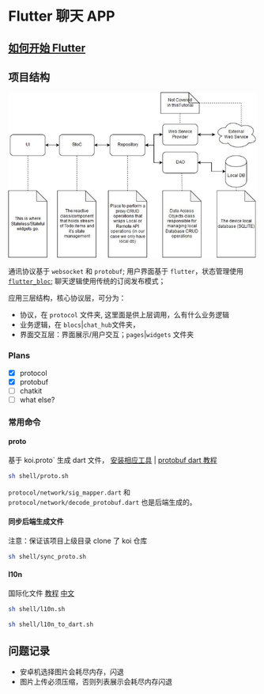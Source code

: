 # Flutter 聊天 APP

## [如何开始 Flutter](./Flutter.md)

## 项目结构

![a](./sketch.jpeg)

通讯协议基于 `websocket` 和 `protobuf`;
用户界面基于 `flutter`，状态管理使用 [`flutter_bloc`](https://github.com/felangel/bloc/);
聊天逻辑使用传统的订阅发布模式；

应用三层结构，核心协议层，可分为：

- 协议，在 `protocol` 文件夹, 这里面是供上层调用，么有什么业务逻辑
- 业务逻辑，在 `blocs`|`chat_hub`文件夹，
- 界面交互层：界面展示/用户交互；`pages`|`widgets` 文件夹

### Plans

- [x] protocol
- [x] protobuf
- [ ] chatkit
- [ ] what else?

### 常用命令

#### proto

基于 koi.proto` 生成 dart 文件， [安装相应工具](http://ddrv.cn/a/154163) | [protobuf dart 教程](https://developers.google.com/protocol-buffers/docs/darttutorial)

```sh
sh shell/proto.sh
```

`protocol/network/sig_mapper.dart` 和 `protocol/network/decode_protobuf.dart` 也是后端生成的。

#### 同步后端生成文件

注意：保证该项目上级目录 clone 了 koi 仓库

```sh
sh shell/sync_proto.sh
```

#### l10n

国际化文件 [教程](https://flutter.dev/docs/development/accessibility-and-localization/internationalization) [中文](https://www.jianshu.com/p/82c6656462b8)

```sh
sh shell/l10n.sh
```

```sh
sh shell/l10n_to_dart.sh
```

## 问题记录

- 安卓机选择图片会耗尽内存，闪退
- 图片上传必须压缩，否则列表展示会耗尽内存闪退
